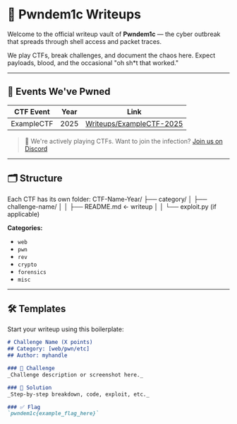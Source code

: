 # 🧠 Pwndem1c Writeups

Welcome to the official writeup vault of **Pwndem1c** — the cyber outbreak that spreads through shell access and packet traces.

We play CTFs, break challenges, and document the chaos here. Expect payloads, blood, and the occasional "oh sh*t that worked."

---

## 📅 Events We've Pwned

| CTF Event | Year | Link |
|----------|------|------|
| ExampleCTF | 2025 | [Writeups/ExampleCTF-2025](./ExampleCTF-2025) |

> 📌 We're actively playing CTFs. Want to join the infection? [Join us on Discord](https://discord.gg/3htneMY5g9) 

---

## 🗂 Structure

Each CTF has its own folder:
CTF-Name-Year/
├── category/
│ ├── challenge-name/
│ │ ├── README.md ← writeup
│ │ └── exploit.py (if applicable)

**Categories:**  
- `web`  
- `pwn`  
- `rev`  
- `crypto`  
- `forensics`  
- `misc`

---

## 🛠 Templates

Start your writeup using this boilerplate:

```markdown
# Challenge Name (X points)
## Category: [web/pwn/etc]
## Author: myhandle

### 🧩 Challenge
_Challenge description or screenshot here._

### 🚩 Solution
_Step-by-step breakdown, code, exploit, etc._

### ✅ Flag
`pwndem1c{example_flag_here}`
